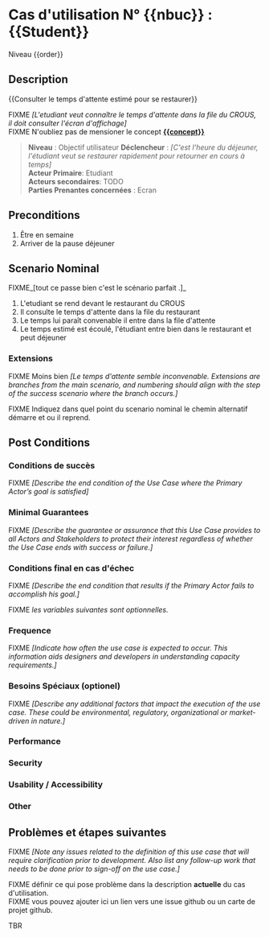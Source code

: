 # Cas d'utilisation N° {{nbuc}} :  {{Student}}

Niveau {{order}}

##	Description

{{Consulter le temps d'attente estimé pour se restaurer}}

FIXME _[L'etudiant veut connaître le temps d'attente dans la file du CROUS, il doit consulter l'écran d'affichage]_   
FIXME N'oubliez pas de mensioner le concept **[{{concept}}](https://github.com/nimdanor/gl2020/new/master/tp2/groupe7/sujet7_2/UC/Etudiants/{{etudiant}}.md)**  

> **Niveau** : Objectif utilisateur 
> **Déclencheur** : _[C'est l'heure du déjeuner, l'étudiant veut se restaurer rapidement pour retourner en cours à temps]_  
> **Acteur Primaire**: Etudiant   
> **Acteurs secondaires**: TODO   
> **Parties Prenantes concernées** : Ecran
 
 
## Preconditions

1. Être en semaine
2. Arriver de la pause déjeuner

## Scenario Nominal

FIXME_[tout ce passe bien c'est le scénario parfait .]_

1.	L'etudiant se rend devant le restaurant du CROUS  
2.	Il consulte le temps d'attente dans la file du restaurant
3.	Le temps lui paraît convenable il entre dans la file d'attente  
4.	Le temps estimé est écoulé, l'étudiant entre bien dans le restaurant et peut déjeuner

###	Extensions
FIXME Moins bien _[Le temps d'attente semble inconvenable. Extensions are branches from the main scenario, and numbering should align with the step of the success scenario where the branch occurs.]_

FIXME Indiquez dans quel point du scenario nominal le chemin alternatif démarre et ou il reprend.


## Post Conditions
### Conditions de succès 
FIXME _[Describe the end condition of the Use Case where the Primary Actor’s goal is satisfied]_

### Minimal Guarantees
FIXME _[Describe the guarantee or assurance that this Use Case provides to all Actors and Stakeholders to protect their interest regardless of whether the Use Case ends with success or failure.]_

### Conditions final en cas d'échec
FIXME _[Describe the end condition that results if the Primary Actor fails to accomplish his goal.]_


FIXME _les variables suivantes sont optionnelles._

### Frequence
FIXME _[Indicate how often the use case is expected to occur. This information aids designers and developers in understanding capacity requirements.]_   
### Besoins Spéciaux (optionel)  
FIXME _[Describe any additional factors that impact the execution of the use case. These could be environmental, regulatory, organizational or market-driven in nature.]_  
### Performance  
###	Security  
###	Usability / Accessibility  
###	Other  

##	Problèmes et étapes suivantes  
FIXME _[Note any issues related to the definition of this use case that will require clarification prior to development. Also list any follow-up work that needs to be done prior to sign-off on the use case.]_  

FIXME définir ce qui pose problème dans la description **actuelle** du cas d'utilisation.  
FIXME vous pouvez ajouter ici un lien vers une issue github ou un carte de projet github.

TBR
